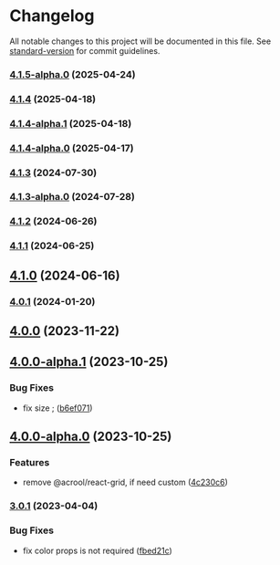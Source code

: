 # Changelog

All notable changes to this project will be documented in this file. See [standard-version](https://github.com/conventional-changelog/standard-version) for commit guidelines.

### [4.1.5-alpha.0](https://github.com/acrool/acrool-react-iconsvg/compare/v4.1.4...v4.1.5-alpha.0) (2025-04-24)

### [4.1.4](https://github.com/acrool/acrool-react-iconsvg/compare/v4.1.4-alpha.1...v4.1.4) (2025-04-18)

### [4.1.4-alpha.1](https://github.com/acrool/acrool-react-iconsvg/compare/v4.1.4-alpha.0...v4.1.4-alpha.1) (2025-04-18)

### [4.1.4-alpha.0](https://github.com/acrool/acrool-react-iconsvg/compare/v4.1.3...v4.1.4-alpha.0) (2025-04-17)

### [4.1.3](https://github.com/acrool/acrool-react-iconsvg/compare/v4.1.3-alpha.0...v4.1.3) (2024-07-30)

### [4.1.3-alpha.0](https://github.com/acrool/acrool-react-iconsvg/compare/v4.1.2...v4.1.3-alpha.0) (2024-07-28)

### [4.1.2](https://github.com/acrool/acrool-react-iconsvg/compare/v4.1.1...v4.1.2) (2024-06-26)

### [4.1.1](https://github.com/acrool/acrool-react-iconsvg/compare/v4.1.0...v4.1.1) (2024-06-25)

## [4.1.0](https://github.com/imagine10255/bear-react-iconsvg/compare/v4.0.1...v4.1.0) (2024-06-16)

### [4.0.1](https://github.com/imagine10255/bear-react-iconsvg/compare/v4.0.0...v4.0.1) (2024-01-20)

## [4.0.0](https://github.com/imagine10255/bear-react-iconsvg/compare/v4.0.0-alpha.1...v4.0.0) (2023-11-22)

## [4.0.0-alpha.1](https://github.com/imagine10255/bear-react-iconsvg/compare/v4.0.0-alpha.0...v4.0.0-alpha.1) (2023-10-25)


### Bug Fixes

* fix size ; ([b6ef071](https://github.com/imagine10255/bear-react-iconsvg/commit/b6ef071cebeee087f6072237174dc04d5e4723e1))

## [4.0.0-alpha.0](https://github.com/imagine10255/bear-react-iconsvg/compare/v3.0.1...v4.0.0-alpha.0) (2023-10-25)


### Features

* remove @acrool/react-grid, if need custom ([4c230c6](https://github.com/imagine10255/bear-react-iconsvg/commit/4c230c6c3a057338209c1bddf9d34ccc3210a4cd))

### [3.0.1](https://github.com/imagine10255/bear-react-iconsvg/compare/v3.0.0...v3.0.1) (2023-04-04)


### Bug Fixes

* fix color props is not required ([fbed21c](https://github.com/imagine10255/bear-react-iconsvg/commit/fbed21c6095eeaba30826f1be0e819700ec0f094))
